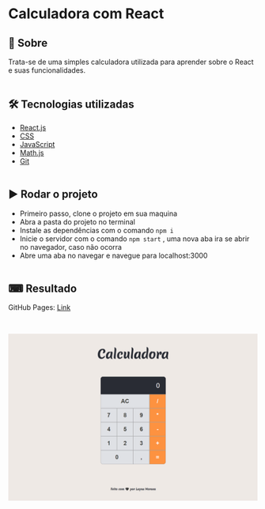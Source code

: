 # Calculadora com React

## 📜 Sobre

Trata-se de uma simples calculadora utilizada para aprender sobre o React e suas funcionalidades.
<br><br>

## 🛠 Tecnologias utilizadas

- [React.js](https://pt-br.reactjs.org/)
- [CSS](https://developer.mozilla.org/pt-BR/docs/Web/CSS)
- [JavaScript](https://developer.mozilla.org/pt-BR/docs/Web/JavaScript)
- [Math.js](https://mathjs.org/)
- [Git](https://git-scm.com/)
<br><br>

## ▶ Rodar o projeto

- Primeiro passo, clone o projeto em sua maquina
- Abra a pasta do projeto no terminal
- Instale as dependências com o comando `npm i` 
- Inicie o servidor com o comando `npm start` , uma nova aba ira se abrir no navegador, caso não ocorra
- Abre uma aba no navegar e navegue para localhost:3000
<br><br>

## ⌨ Resultado

GitHub Pages: [Link]()

<br>

![](./public/resultado.png)

